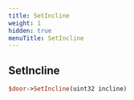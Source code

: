 ```yaml
---
title: SetIncline
weight: 1
hidden: true
menuTitle: SetIncline
---
```

## SetIncline
```perl
$door->SetIncline(uint32 incline)
```